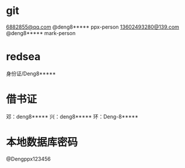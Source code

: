 
# git
6882855@qq.com @deng8***** ppx-person
13602493280@139.com @deng8***** mark-person

# redsea
身份证/Deng8*****

# 借书证
邓：deng8*****
兴：deng8*****
环：Deng-8*****

# 本地数据库密码
@Dengppx123456




